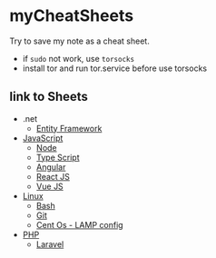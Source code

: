 # myCheatSheets

Try to save my note as a cheat sheet.

* if `sudo` not work, use `torsocks`
* install tor and run tor.service before use torsocks

## link to Sheets

* .net
  * [Entity Framework](./.net/EntityFramework.md)
* [JavaScript](./JavaScript/)
  * [Node](./JavaScript/Node.md)
  * [Type Script](./JavaScript/TypeScript.md)
  * [Angular](./JavaScript/Angular.md)
  * [React JS](./JavaScript/ReactJs.md)
  * [Vue JS](./JavaScript/VueJs.md)
* [Linux](./Linux/)
  * [Bash](./Linux/bash.md)
  * [Git](./Linux/git.md)
  * [Cent Os - LAMP config](./Linux/CentOs-LAMP.md)
* [PHP](./PHP/)
  * [Laravel](./PHP/Laravel.md)